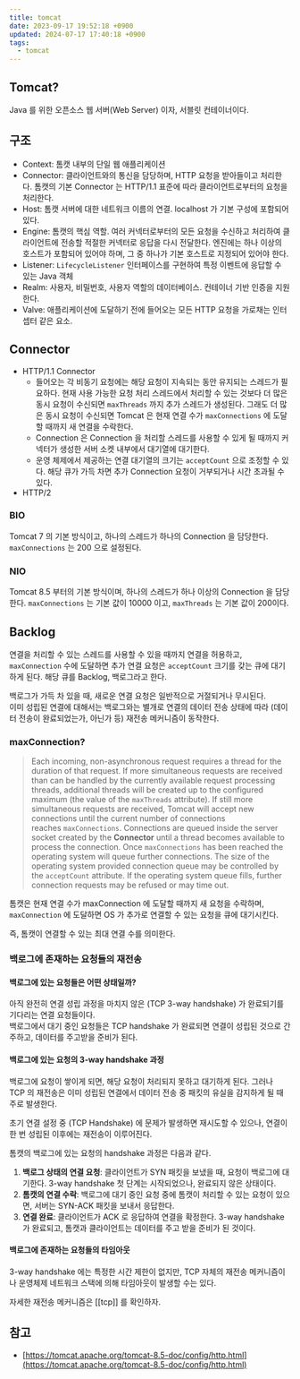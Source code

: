 ```yaml
---
title: tomcat
date: 2023-09-17 19:52:18 +0900
updated: 2024-07-17 17:40:18 +0900
tags:
  - tomcat
---
```


## Tomcat?

Java 를 위한 오픈소스 웹 서버(Web Server) 이자, 서블릿 컨테이너이다. 

## 구조

- Context: 톰캣 내부의 단일 웹 애플리케이션
- Connector: 클라이언트와의 통신을 담당하며, HTTP 요청을 받아들이고 처리한다. 톰캣의 기본 Connector 는 HTTP/1.1 표준에 따라 클라이언트로부터의 요청을 처리한다. 
- Host: 톰캣 서버에 대한 네트워크 이름의 연결. localhost 가 기본 구성에 포함되어 있다.
- Engine: 톰캣의 핵심 역할. 여러 커넥터로부터의 모든 요청을 수신하고 처리하여 클라이언트에 전송할 적절한 커넥터로 응답을 다시 전달한다. 엔진에는 하나 이상의 호스트가 포함되어 있어야 하며, 그 중 하나가 기본 호스트로 지정되어 있어야 한다.
- Listener: `LifecycleListener` 인터페이스를 구현하여 특정 이벤트에 응답할 수 있는 Java 객체
- Realm: 사용자, 비밀번호, 사용자 역할의 데이터베이스. 컨테이너 기반 인증을 지원한다.
- Valve: 애플리케이션에 도달하기 전에 들어오는 모든 HTTP 요청을 가로채는 인터셉터 같은 요소.

## Connector

- HTTP/1.1 Connector
	- 들어오는 각 비동기 요청에는 해당 요청이 지속되는 동안 유지되는 스레드가 필요하다. 현재 사용 가능한 요청 처리 스레드에서 처리할 수 있는 것보다 더 많은 동시 요청이 수신되면 `maxThreads` 까지 추가 스레드가 생성된다. 그래도 더 많은 동시 요청이 수신되면 Tomcat 은 현재 연결 수가 `maxConnections` 에 도달할 때까지 새 연결을 수락한다.
	- Connection 은 Connection 을 처리할 스레드를 사용할 수 있게 될 때까지 커넥터가 생성한 서버 소켓 내부에서 대기열에 대기한다.
	- 운영 체제에서 제공하는 연결 대기열의 크기는 `acceptCount` 으로 조정할 수 있다. 해당 큐가 가득 차면 추가 Connection 요청이 거부되거나 시간 초과될 수 있다.
- HTTP/2

### BIO

Tomcat 7 의 기본 방식이고, 하나의 스레드가 하나의 Connection 을 담당한다. `maxConnections` 는 200 으로 설정된다. 

### NIO

Tomcat 8.5 부터의 기본 방식이며, 하나의 스레드가 하나 이상의 Connection 을 담당한다. `maxConnections` 는 기본 값이 10000 이고, `maxThreads` 는 기본 값이 200이다.

## Backlog

연결을 처리할 수 있는 스레드를 사용할 수 있을 때까지 연결을 허용하고, `maxConnection` 수에 도달하면 추가 연결 요청은 `acceptCount` 크기를 갖는 큐에 대기하게 된다. 해당 큐를 Backlog, 백로그라고 한다.  

백로그가 가득 차 있을 때, 새로운 연결 요청은 일반적으로 거절되거나 무시된다.  
이미 성립된 연결에 대해서는 백로그와는 별개로 연결의 데이터 전송 상태에 따라 (데이터 전송이 완료되었는가, 아닌가 등) 재전송 메커니즘이 동작한다.  

### maxConnection?

> Each incoming, non-asynchronous request requires a thread for the duration of that request. If more simultaneous requests are received than can be handled by the currently available request processing threads, additional threads will be created up to the configured maximum (the value of the `maxThreads` attribute). If still more simultaneous requests are received, Tomcat will accept new connections until the current number of connections reaches `maxConnections`. Connections are queued inside the server socket created by the **Connector** until a thread becomes available to process the connection. Once `maxConnections` has been reached the operating system will queue further connections. The size of the operating system provided connection queue may be controlled by the `acceptCount` attribute. If the operating system queue fills, further connection requests may be refused or may time out.

톰캣은 현재 연결 수가 maxConnection 에 도달할 때까지 새 요청을 수락하며, `maxConnection` 에 도달하면 OS 가 추가로 연결할 수 있는 요청을 큐에 대기시킨다.  

즉, 톰캣이 연결할 수 있는 최대 연결 수를 의미한다.  

### 백로그에 존재하는 요청들의 재전송

#### 백로그에 있는 요청들은 어떤 상태일까?

아직 완전히 연결 성립 과정을 마치지 않은 (TCP 3-way handshake) 가 완료되기를 기다리는 연결 요청들이다.  
백로그에서 대기 중인 요청들은 TCP handshake 가 완료되면 연결이 성립된 것으로 간주하고, 데이터를 주고받을 준비가 된다. 

#### 백로그에 있는 요청의 3-way handshake 과정

백로그에 요청이 쌓이게 되면, 해당 요청이 처리되지 못하고 대기하게 된다. 그러나 TCP 의 재전송은 이미 성립된 연결에서 데이터 전송 중 패킷의 유실을 감지하게 될 때 주로 발생한다.  

초기 연결 설정 중 (TCP Handshake) 에 문제가 발생하면 재시도할 수 있으나, 연결이 한 번 성립된 이후에는 재전송이 이루어진다.  

톰캣의 백로그에 있는 요청의 handshake 과정은 다음과 같다.

1. **백로그 상태의 연결 요청**: 클라이언트가 SYN 패킷을 보냈을 때, 요청이 백로그에 대기한다. 3-way handshake 첫 단계는 시작되었으나, 완료되지 않은 상태이다.
2. **톰캣의 연결 수락**: 백로그에 대기 중인 요청 중에 톰캣이 처리할 수 있는 요청이 있으면, 서버는 SYN-ACK 패킷을 보내서 응답한다.
3. **연결 완료**: 클라이언트가 ACK 로 응답하여 연결을 확정한다. 3-way handshake 가 완료되고, 톰캣과 클라이언트는 데이터를 주고 받을 준비가 된 것이다.

#### 백로그에 존재하는 요청들의 타임아웃

3-way handshake 에는 특정한 시간 제한이 없지만, TCP 자체의 재전송 메커니즘이나 운영체제 네트워크 스택에 의해 타임아웃이 발생할 수는 있다. 

자세한 재전송 메커니즘은 [[tcp]] 를 확인하자.

## 참고

- [https://tomcat.apache.org/tomcat-8.5-doc/config/http.html](https://tomcat.apache.org/tomcat-8.5-doc/config/http.html)